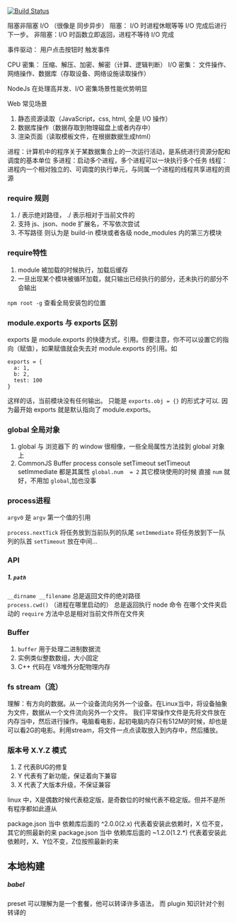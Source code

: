 [![Build Status](https://travis-ci.org/halfmoonvic/nodedoor.svg?branch=test)](https://travis-ci.org/halfmoonvic/nodedoor)

阻塞非阻塞 I/O （很像是 同步异步）
阻塞： I/O 时进程休眠等等 I/O 完成后进行下一步。
非阻塞：I/O 时函数立即返回，进程不等待 I/O 完成

事件驱动： 用户点击按钮时 触发事件

CPU 密集： 压缩、解压、加密、解密（计算、逻辑判断）
I/O 密集： 文件操作、网络操作、数据库（存取设备、网络设施读取操作）

NodeJs 在处理高并发、I/O 密集场景性能优势明显

Web 常见场景
1. 静态资源读取（JavaScript，css, html, 全是 I/O 操作）　
2. 数据库操作（数据存取到物理磁盘上或者内存中）
3. 渲染页面（读取模板文件，在根据数据生成html）　　

进程：计算机中的程序关于某数据集合上的一次运行活动，是系统进行资源分配和调度的基本单位
多进程：启动多个进程，多个进程可以一块执行多个任务
线程：进程内一个相对独立的、可调度的执行单元，与同属一个进程的线程共享进程的资源


### require 规则
1. / 表示绝对路径， ./ 表示相对于当前文件的
2. 支持 js、json、node 扩展名，不写依次尝试
3. 不写路径 则认为是 build-in 模块或者各级 node_modules 内的第三方模块　

### require特性
1. module 被加载的时候执行，加载后缓存
2. 一旦出现某个模块被循环加载，就只输出已经执行的部分，还未执行的部分不会输出


`npm root -g` 查看全局安装包的位置

### module.exports 与 exports 区别
exports 是 module.exports 的快捷方式，引用。但要注意，你不可以设置它的指向（赋值），如果赋值就会失去对 module.exports 的引用。如
```
exports = {
  a: 1,
  b: 2,
  test: 100
}
```
这样的话，当前模块没有任何输出。 只能是 `exports.obj = {}` 的形式才可以.
因为最开始 exports 就是默认指向了 module.exports。


### global 全局对象
1. global 与 浏览器下 的 window 很相像，一些全局属性方法挂到 global 对象上
2. CommonJS Buffer process console setTimeout setTimeout setImmediate 都是其属性
`global.num  = 2` 其它模块使用的时候 直接 `num` 就好，不用加 `global`,加也没事

### process进程
`argv0` 是 `argv` 第一个值的引用　 

`process.nextTick` 将任务放到当前队列的队尾
`setImmediate` 将任务放到下一队列的队首
`setTimeout` 放在中间...


### API
##### 1. `path`
`__dirname __filename` 总是返回文件的绝对路径  
`process.cwd()` （进程在哪里启动的） 总是返回执行 node 命令 在哪个文件夹启动的
`require` 方法中总是相对当前文件所在文件夹

### Buffer
1. `buffer` 用于处理二进制数据流
2. 实例类似整数数组，大小固定
3. C++ 代码在 V8堆外分配物理内存


### fs stream（流）
理解：有方向的数据。从一个设备流向另外一个设备。在Linux当中，将设备抽象为文件，数据从一个文件流向另外一个文件。
我们平常操作文件是先将文件放在内存当中，然后进行操作。电脑看电影，起初电脑内存只有512M的时候，却也是可以看2G的电影。利用stream，将文件一点点读取放入到内存中，然后播放。



### 版本号 X.Y.Z 模式
1. Z 代表BUG的修复  
2. Y 代表有了新功能，保证着向下兼容
3. X 代表了大版本升级，不保证兼容  

linux 中，X是偶数时候代表稳定版，是奇数位的时候代表不稳定版。但并不是所有程序都如此遵从

package.json 当中 依赖库后面的 ^2.0.0(2.x) 代表着安装此依赖时，X 位不变，其它的照最新的来
package.json 当中 依赖库后面的 ~1.2.0(1.2.*) 代表着安装此依赖时，X、Y位不变，Z位按照最新的来



## 本地构建 
##### babel
preset 可以理解为是一个套餐，他可以转译许多语法，
而 plugin 知识针对个别转译的
